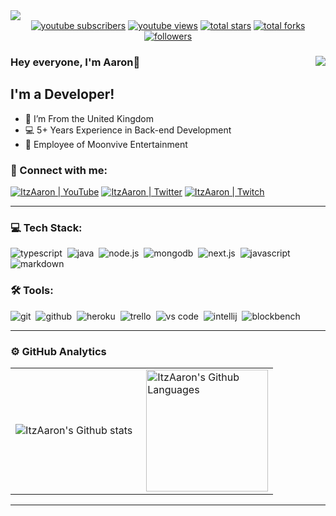 <img src="https://www.moonvive.com/images/logo_horizontal.webp">

<div align="center">
  <a href="https://www.youtube.com/c/ItzAaronUwU?sub_confirmation=1">
    <img alt="youtube subscribers" title="Subscribe to my YouTube channel" src="https://custom-icon-badges.herokuapp.com/youtube/channel/subscribers/UCKQ5Q2BsX2xImdIAE9nnfRw?color=%23E05D44&label=SUBSCRIBE&logo=video&logoColor=white&style=for-the-badge&labelColor=CE4630"/></a> 
  <a href="https://www.youtube.com/c/ItzAaronUwU">
    <img alt="youtube views" title="YouTube views" src="https://custom-icon-badges.herokuapp.com/youtube/channel/views/UCKQ5Q2BsX2xImdIAE9nnfRw?color=%23E1AD0E&logo=eye&logoColor=white&style=for-the-badge&labelColor=C79600"/></a> 
  <a href="https://github.com/ItzAaronUwU?tab=repositories&sort=stargazers">
    <img alt="total stars" title="Total stars on GitHub" src="https://custom-icon-badges.herokuapp.com/badge/dynamic/json?logo=star&color=7c007c&labelColor=640464&label=Stars&style=for-the-badge&query=%24.stars&url=https://api.github-star-counter.workers.dev/user/ItzAaronUwU"/></a>
  <a href="https://github.com/ItzAaronUwU?tab=repositories&sort=stargazers">
    <img alt="total forks" title="Total forks on GitHub" src="https://custom-icon-badges.herokuapp.com/badge/dynamic/json?logo=fork&color=55960c&labelColor=488207&label=Forks&style=for-the-badge&query=%24.forks&url=https://api.github-star-counter.workers.dev/user/ItzAaronUwU"/></a>
  <a href="https://github.com/ItzAaronUwU">
    <img alt="followers" title="Follow me on Github" src="https://custom-icon-badges.herokuapp.com/github/followers/ItzAaronUwU?color=236ad3&labelColor=1155ba&style=for-the-badge&logo=person-add&label=Follow&logoColor=white"/></a>
</div>

### Hey everyone, I'm Aaron👋 <img align="right" src="https://komarev.com/ghpvc/?username=ItzAaronUwU&label=Profile%20Views%20&color=ff0000&style=flat-square"/>

## I'm a Developer!

- 📍 I’m From the United Kingdom
- 💻 5+ Years Experience in Back-end Development
- 💼 Employee of Moonvive Entertainment

### 🤝 Connect with me:

[<img alt="ItzAaron | YouTube" src="https://img.shields.io/badge/youtube-FF0000.svg?&style=for-the-badge&logo=youtube&logoColor=white" />][youtube]
[<img alt="ItzAaron | Twitter" src="https://img.shields.io/badge/twitter-1DA1F2.svg?&style=for-the-badge&logo=X&logoColor=white" />][twitter]
[<img alt="ItzAaron | Twitch" src="https://img.shields.io/badge/twitch-6441A5.svg?&style=for-the-badge&logo=twitch&logoColor=white" />][twitch]

---

### 💻 Tech Stack:

<img alt="typescript" src="https://img.shields.io/badge/typescript-007ACC.svg?&style=for-the-badge&logo=typescript&logoColor=fff" />&nbsp;
<img alt="java" src="https://img.shields.io/badge/Java-ED8B00?style=for-the-badge&logo=openjdk&logoColor=fff" />&nbsp;
<img alt="node.js" src="https://img.shields.io/badge/node.js-90C53F.svg?&style=for-the-badge&logo=node.js&logoColor=fff" />&nbsp;
<img alt="mongodb" src="https://img.shields.io/badge/mongodb-26A944.svg?&style=for-the-badge&logo=mongodb&logoColor=fff" />&nbsp;
<img alt="next.js" src="https://img.shields.io/badge/next.js-000.svg?&style=for-the-badge&logo=next.js&logoColor=fff" />&nbsp;
<img alt="javascript" src="https://img.shields.io/badge/javascript-F7DF1E.svg?&style=for-the-badge&logo=javascript&logoColor=fff" />&nbsp;
<img alt="markdown" src="https://img.shields.io/badge/markdown-000.svg?&style=for-the-badge&logo=markdown&logoColor=fff" />&nbsp;

### 🛠 Tools:

<img alt="git" src="https://img.shields.io/badge/git-F05033.svg?&style=for-the-badge&logo=git&logoColor=fff" />&nbsp;
<img alt="github" src="https://img.shields.io/badge/github-000.svg?&style=for-the-badge&logo=github&logoColor=fff" />&nbsp;
<img alt="heroku" src="https://img.shields.io/badge/heroku-5920B1.svg?&style=for-the-badge&logo=heroku&logoColor=fff" />&nbsp;
<img alt="trello" src="https://img.shields.io/badge/trello-0052CC.svg?&style=for-the-badge&logo=trello&logoColor=fff" />&nbsp;
<img alt="vs code" src="https://img.shields.io/badge/vs code-007ACC.svg?&style=for-the-badge&logo=visual-studio-code&logoColor=fff" />&nbsp;
<img alt="intellij" src="https://img.shields.io/badge/intellij%20idea-000000.svg?&style=for-the-badge&logo=intellijidea&logoColor=fff" />&nbsp;
<img alt="blockbench" src="https://img.shields.io/badge/blockbench-1E93D9.svg?&style=for-the-badge&logo=blockbench&logoColor=fff" />&nbsp;


---

### ⚙️ GitHub Analytics

<table>
  <tr>
    <td>
      <img align="left" src="https://github-readme-streak-stats.herokuapp.com/?user=ItzAaronUwU&theme=algolia" alt="ItzAaron's Github stats" />
    </td>
    <td>
      <img height="195px" align="right" alt="ItzAaron's Github Languages" src="https://github-readme-stats-eight-theta.vercel.app/api/top-langs/?username=ItzAaronUwU&theme=algolia&layout=compact" />
    </td>
  </tr>
</table>

---



[youtube]: https://www.youtube.com/channel/UCKQ5Q2BsX2xImdIAE9nnfRw
[twitter]: https://twitter.com/trc_itzaaron
[twitch]: https://twitch.tv/trc_itzaaron
